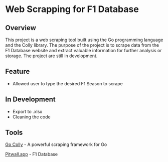 # Web Scrapping for F1 Database
## Overview
This project is a web scraping tool built using the Go programming language and the Colly library. The purpose of the project is to scrape data from the F1 Database website and extract valuable information for further analysis or storage. The project are still in development.

## Feature
- Allowed user to type the desired F1 Season to scrape

## In Development
- Export to .xlsx
- Cleaning the code

## Tools
[Go Colly](https://github.com/gocolly/colly) - A powerful scraping framework for Go

[Pitwall.app](https://pitwall.app/) - F1 Database
